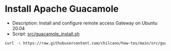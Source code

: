 # Install Apache Guacamole

* Description: Install and configure remote access Gateway on Ubuntu 20.04
* Script: [src/guacamole_install.sh](src/guacamole_install.sh)

```sh
curl -s https://raw.githubusercontent.com/chilcano/how-tos/main/src/guacamole_install.sh | bash
```
